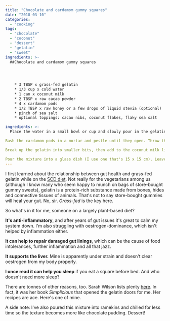 ```yaml
---
title: "Chocolate and cardamom gummy squares"
date: "2018-03-10"
categories: 
  - "cooking"
tags: 
  - "chocolate"
  - "coconut"
  - "dessert"
  - "gelatin"
  - "sweet"
ingredients: >-
  ##Chocolate and cardamom gummy squares



    
 	* 3 TBSP x grass-fed gelatin
 	* 1/3 cup x cold water
 	* 1 can x coconut milk
 	* 2 TBSP x raw cacao powder
 	* 4 x cardamom pods
 	* 1/2 TBSP x raw honey or a few drops of liquid stevia (optional)
 	* pinch of sea salt
 	* optional toppings: cacao nibs, coconut flakes, flaky sea salt

ingredients: >-
  Place the water in a small bowl or cup and slowly pour in the gelatin, whisking as you go to avoid clumps. Let it stand for 5 minutes until it becomes rubbery.

Bash the cardamom pods in a mortar and pestle until they open. Throw them in a small pan with the coconut milk, cacao powder, salt and the sweetener (if using). Heat, while stirring, until almost boiling, then strain the liquid to remove the pods.

Break up the gelatin into smaller bits, then add to the coconut milk liquid. Stir until all the gelatin has dissolved, then finish by pureeing with a stick blender to make it silky smooth.

Pour the mixture into a glass dish (I use one that's 15 x 15 cm). Leave to cool before refrigerating. If you're adding toppings, sprinkle them over after around 30 minutes, when the mixture has stiffened slightly. It should be completely stiff in around an hour. Slice into small squares and serve.
---
```

I first learned about the relationship between gut health and grass-fed gelatin while on the [SCD diet](http://www.breakingtheviciouscycle.info/). Not really for the vegetarians among us (although I know many who seem happy to munch on bags of store-bought gummy sweets), gelatin is a protein-rich substance made from bones, hides and connective tissues of animals. That's not to say store-bought gummies will heal your gut. No, sir. _Grass-fed_ is the key here.

So what's in it for me, someone on a largely plant-based diet?

**It's anti-inflammatory**, and after years of gut issues it's great to calm my system down. I'm also struggling with oestrogen-dominance, which isn't helped by inflammation either.

**It can help to repair damaged gut linings**, which can be the cause of food intolerances, further inflammation and all that jazz.

**It supports the liver.** Mine is apparently under strain and doesn't clear oestrogen from my body properly.

**I once read it can help you sleep** if you eat a square before bed. And who doesn't need more sleep?

There are tonnes of other reasons, too. Sarah Wilson lists plenty [here](http://www.sarahwilson.com/2014/09/my-latest-gut-health-obsession-gelatin/). In fact, it was her book _Simplicious_ that opened the gelatin doors for me. Her recipes are ace. Here's one of mine.

A side note: I've also poured this mixture into ramekins and chilled for less time so the texture becomes more like chocolate pudding. Dessert!
